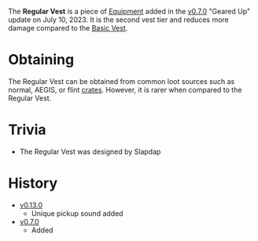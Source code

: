The **Regular Vest** is a piece of [Equipment](/equipment) added in the [v0.7.0](https://github.com/HasangerGames/suroi/releases/tag/v0.7.0) "Geared Up" update on July 10, 2023. It is the second vest tier and reduces more damage compared to the [Basic Vest](/equipment/armor/basic_vest).

# Obtaining

The Regular Vest can be obtained from common loot sources such as normal, AEGIS, or flint [crates](/obstacles/crates). 
However, it is rarer when compared to the Regular Vest.

# Trivia

- The Regular Vest was designed by Slapdap

# History

 - [v0.13.0](https://github.com/HasangerGames/suroi/releases/tag/v0.13.0)
   - Unique pickup sound added 
 - [v0.7.0](https://github.com/HasangerGames/suroi/releases/tag/v0.7.0)
   - Added 

